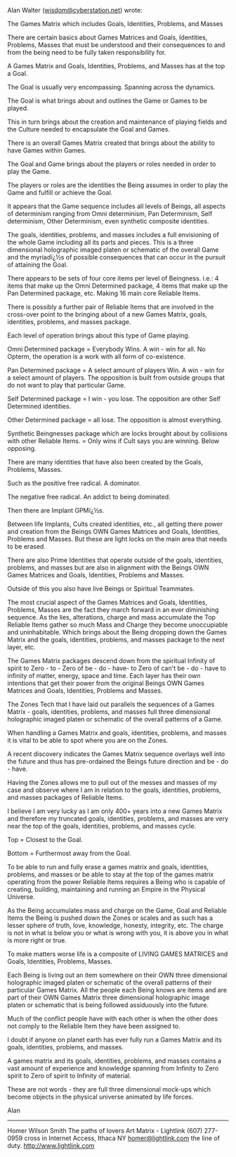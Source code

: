 Alan Walter (wisdom@cyberstation.net) wrote:

The Games Matrix which includes Goals, Identities, Problems, and Masses

There are certain basics about Games Matrices and Goals, Identities,
Problems, Masses that must be understood and their consequences to and
from the being need to be fully taken responsibility for.

A Games Matrix and Goals, Identities, Problems, and Masses has at the
top a Goal.

The Goal is usually very encompassing. Spanning across the dynamics.

The Goal is what brings about and outlines the Game or Games to be
played.

This in turn brings about the creation and maintenance of playing fields
and the Culture needed to encapsulate the Goal and Games.

There is an overall Games Matrix created that brings about the ability
to have Games within Games.

The Goal and Game brings about the players or roles needed in order to
play the Game.

The players or roles are the identities the Being assumes in order to
play the Game and fulfill or
achieve the Goal.

It appears that the Game sequence includes all levels of Beings, all
aspects of determinism ranging from Omni determinism, Pan Determinism,
Self determinism, Other Determinism, even synthetic composite
identities.

The goals, identities, problems, and masses includes a full envisioning
of the whole Game including all its parts and pieces. This is a three
dimensional holographic imaged platen or schematic of the overall Game
and the myriadï¿½s of possible consequences that can occur in the pursuit
of attaining the Goal.

There appears to be sets of four core items per level of Beingness.
i.e.: 4 items that make up the Omni Determined package, 4 items that
make up the Pan Determined package, etc. Making 16 main core Reliable
Items.

There is possibly a further pair of Reliable Items that are involved in
the cross-over point to the bringing about of a new Games Matrix, goals,
identities, problems, and masses package.

Each level of operation brings about this type of Game playing.

Omni Determined package = Everybody Wins. A win - win for all. No
Opterm, the operation is a work with all form of co-existence.

Pan Determined package = A select amount of players Win. A win - win for
a select amount of
players. The opposition is built from outside groups that do not want to
play that particular Game.

Self Determined package = I win - you lose. The opposition are other
Self Determined identities.

Other Determined package = all lose. The opposition is almost
everything.

Synthetic Beingnesses package which are locks brought about by
collisions with other Reliable
Items. = Only wins if Cult says you are winning. Below opposing.

There are many identities that have also been created by the Goals,
Problems, Masses.

Such as the positive free radical. A dominator.

The negative free radical. An addict to being dominated.

Then there are Implant GPMï¿½s.

Between life Implants, Cults created identities, etc., all getting there
power and creation from the Beings OWN Games Matrices and Goals,
Identities, Problems and Masses. But these are light locks on the main
area that needs to be erased.

There are also Prime Identities that operate outside of the goals,
identities, problems, and masses but are also in alignment with the
Beings OWN Games Matrices and Goals, Identities, Problems and Masses.

Outside of this you also have live Beings or Spiritual Teammates.

The most crucial aspect of the Games Matrices and Goals, Identities,
Problems, Masses are the fact they march forward in an ever diminishing
sequence. As the lies, alterations, charge and mass accumulate the Top
Reliable Items gather so much Mass and Charge they become unoccupiable
and uninhabitable. Which brings about the Being dropping down the Games
Matrix and the goals, identities, problems, and masses package to the
next layer, etc.

The Games Matrix packages descend down from the spiritual Infinity of
spirit to Zero - to - Zero of be - do - have- to Zero of can't be - do -
have to infinity of matter, energy, space and time. Each layer has their
own intentions that get their power from the original Beings OWN Games
Matrices and Goals, Identities, Problems and Masses.

The Zones Tech that I have laid out parallels the sequences of a Games
Matrix - goals, identities, problems, and masses full three dimensional
holographic imaged platen or schematic of the overall patterns of a
Game.

When handling a Games Matrix and goals, identities, problems, and masses
it is vital to be able to spot where you are on the Zones.

A recent discovery indicates the Games Matrix sequence overlays well
into the future and thus has pre-ordained the Beings future direction
and be - do - have.

Having the Zones allows me to pull out of the messes and masses of my
case and observe where I am in relation to the goals, identities,
problems, and masses packages of Reliable Items.

I believe I am very lucky as I am only 400+ years into a new Games
Matrix and therefore my
truncated goals, identities, problems, and masses are very near the top
of the goals, identities, problems, and masses cycle.

Top = Closest to the Goal.

Bottom = Furthermost away from the Goal.

To be able to run and fully erase a games matrix and goals, identities,
problems, and masses or be able to stay at the top of the games matrix
operating from the power Reliable Items requires a Being who is capable
of creating, building, maintaining and running an Empire in the Physical
Universe.

As the Being accumulates mass and charge on the Game, Goal and Reliable
Items the Being is pushed down the Zones or scales and as such has a
lesser sphere of truth, love, knowledge, honesty, integrity, etc. The
charge is not in what is below you or what is wrong with you, it is
above you in what is more right or true.

To make matters worse life is a composite of LIVING GAMES MATRICES and
Goals, Identities, Problems, Masses.

Each Being is living out an item somewhere on their OWN three
dimensional holographic imaged platen or schematic of the overall
patterns of their particular Games Matrix. All the people each Being
knows are items and are part of their OWN Games Matrix three dimensional
holographic image platen or schematic that is being followed assiduously
into the future.

Much of the conflict people have with each other is when the other does
not comply to the Reliable Item they have been assigned to.

I doubt if anyone on planet earth has ever fully run a Games Matrix and
its goals, identities, problems, and masses.

A games matrix and its goals, identities, problems, and masses contains
a vast amount of experience and knowledge spanning from Infinity to Zero
spirit to Zero of spirit to Infinity of material.

These are not words - they are full three dimensional mock-ups which
become objects in the physical universe animated by life forces.

Alan






------------------------------------------------------------------------
Homer Wilson Smith     The paths of lovers    Art Matrix - Lightlink
(607) 277-0959               cross in         Internet Access, Ithaca NY
homer@lightlink.com     the line of duty.     http://www.lightlink.com

